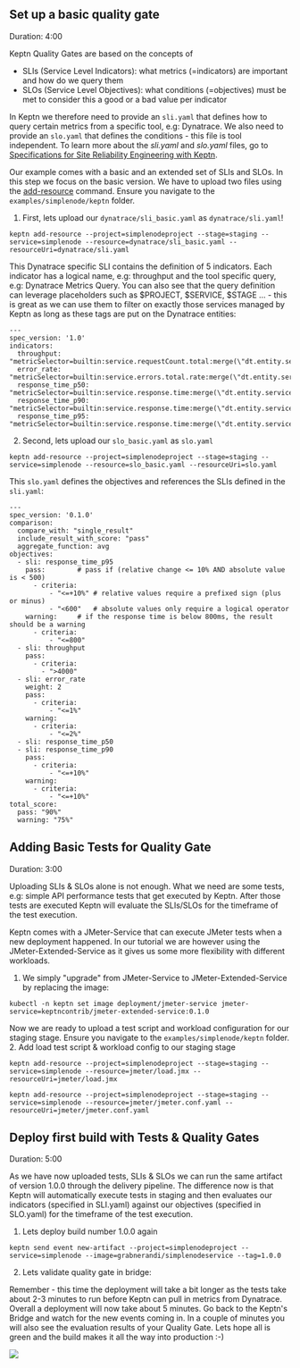 
## Set up a basic quality gate
Duration: 4:00

Keptn Quality Gates are based on the concepts of 
* SLIs (Service Level Indicators): what metrics (=indicators) are important and how do we query them
* SLOs (Service Level Objectives): what conditions (=objectives) must be met to consider this a good or a bad value per indicator

In Keptn we therefore need to provide an `sli.yaml` that defines how to query certain metrics from a specific tool, e.g: Dynatrace. We also need to provide an `slo.yaml` that defines the conditions - this file is tool independent. 
To learn more about the *sli.yaml* and *slo.yaml* files, go to [Specifications for Site Reliability Engineering with Keptn](https://github.com/keptn/spec/blob/0.1.3/sre.md).

Our example comes with a basic and an extended set of SLIs and SLOs. In this step we focus on the basic version.
We have to upload two files using the [add-resource](https://keptn.sh/docs/0.7.x/reference/cli/#keptn-add-resource) command.
Ensure you navigate to the `examples/simplenode/keptn` folder.

1. First, lets upload our `dynatrace/sli_basic.yaml` as `dynatrace/sli.yaml`!

```
keptn add-resource --project=simplenodeproject --stage=staging --service=simplenode --resource=dynatrace/sli_basic.yaml --resourceUri=dynatrace/sli.yaml
```

This Dynatrace specific SLI contains the definition of 5 indicators. Each indicator has a logical name, e.g: throughput and the tool specific query, e.g: Dynatrace Metrics Query. You can also see that the query definition can leverage placeholders such as $PROJECT, $SERVICE, $STAGE ... - this is great as we can use them to filter on exactly those services managed by Keptn as long as these tags are put on the Dynatrace entities:
```
---
spec_version: '1.0'
indicators:
  throughput:        "metricSelector=builtin:service.requestCount.total:merge(\"dt.entity.service\"):sum&entitySelector=tag(keptn_project:$PROJECT),tag(keptn_stage:$STAGE),tag(keptn_service:$SERVICE),tag(keptn_deployment:$DEPLOYMENT),type(SERVICE)"
  error_rate:        "metricSelector=builtin:service.errors.total.rate:merge(\"dt.entity.service\"):avg&entitySelector=tag(keptn_project:$PROJECT),tag(keptn_stage:$STAGE),tag(keptn_service:$SERVICE),tag(keptn_deployment:$DEPLOYMENT),type(SERVICE)"
  response_time_p50: "metricSelector=builtin:service.response.time:merge(\"dt.entity.service\"):percentile(50)&entitySelector=tag(keptn_project:$PROJECT),tag(keptn_stage:$STAGE),tag(keptn_service:$SERVICE),tag(keptn_deployment:$DEPLOYMENT),type(SERVICE)"
  response_time_p90: "metricSelector=builtin:service.response.time:merge(\"dt.entity.service\"):percentile(90)&entitySelector=tag(keptn_project:$PROJECT),tag(keptn_stage:$STAGE),tag(keptn_service:$SERVICE),tag(keptn_deployment:$DEPLOYMENT),type(SERVICE)"
  response_time_p95: "metricSelector=builtin:service.response.time:merge(\"dt.entity.service\"):percentile(95)&entitySelector=tag(keptn_project:$PROJECT),tag(keptn_stage:$STAGE),tag(keptn_service:$SERVICE),tag(keptn_deployment:$DEPLOYMENT),type(SERVICE)"
```

2. Second, lets upload our `slo_basic.yaml` as `slo.yaml`

```
keptn add-resource --project=simplenodeproject --stage=staging --service=simplenode --resource=slo_basic.yaml --resourceUri=slo.yaml
```

This `slo.yaml` defines the objectives and references the SLIs defined in the `sli.yaml`:

```
---
spec_version: '0.1.0'
comparison:
  compare_with: "single_result"
  include_result_with_score: "pass"
  aggregate_function: avg
objectives:
  - sli: response_time_p95
    pass:        # pass if (relative change <= 10% AND absolute value is < 500)
      - criteria:
          - "<=+10%" # relative values require a prefixed sign (plus or minus)
          - "<600"   # absolute values only require a logical operator
    warning:     # if the response time is below 800ms, the result should be a warning
      - criteria:
          - "<=800"
  - sli: throughput
    pass:
      - criteria:
        - ">4000"
  - sli: error_rate
    weight: 2
    pass:
      - criteria:
          - "<=1%"
    warning:
      - criteria:
          - "<=2%"
  - sli: response_time_p50
  - sli: response_time_p90
    pass:
      - criteria:
          - "<=+10%"
    warning:
      - criteria:
          - "<=+10%"
total_score:
  pass: "90%"
  warning: "75%"
```

## Adding Basic Tests for Quality Gate
Duration: 3:00

Uploading SLIs & SLOs alone is not enough. What we need are some tests, e.g: simple API performance tests that get executed by Keptn. After those tests are executed Keptn will evaluate the SLIs/SLOs for the timeframe of the test execution.

Keptn comes with a JMeter-Service that can execute JMeter tests when a new deployment happened. In our tutorial we are however using the JMeter-Extended-Service as it gives us some more flexibility with different workloads. 
1. We simply "upgrade" from JMeter-Service to JMeter-Extended-Service by replacing the image:

```
kubectl -n keptn set image deployment/jmeter-service jmeter-service=keptncontrib/jmeter-extended-service:0.1.0
```

Now we are ready to upload a test script and workload configuration for our staging stage. Ensure you navigate to the `examples/simplenode/keptn` folder.
2. Add load test script & workload config to our staging stage
```
keptn add-resource --project=simplenodeproject --stage=staging --service=simplenode --resource=jmeter/load.jmx --resourceUri=jmeter/load.jmx
```

```
keptn add-resource --project=simplenodeproject --stage=staging --service=simplenode --resource=jmeter/jmeter.conf.yaml --resourceUri=jmeter/jmeter.conf.yaml
```

## Deploy first build with Tests & Quality Gates
Duration: 5:00

As we have now uploaded tests, SLIs & SLOs we can run the same artifact of version 1.0.0 through the delivery pipeline. The difference now is that Keptn will automatically execute tests in staging and then evaluates our indicators (specified in SLI.yaml) against our objectives (specified in SLO.yaml) for the timeframe of the test execution.

1. Lets deploy build number 1.0.0 again

```
keptn send event new-artifact --project=simplenodeproject --service=simplenode --image=grabnerandi/simplenodeservice --tag=1.0.0
```

2. Lets validate quality gate in bridge:

Remember - this time the deployment will take a bit longer as the tests take about 2-3 minutes to run before Keptn can pull in metrics from Dynatrace. Overall a deployment will now take about 5 minutes. Go back to the Keptn's Bridge and watch for the new events coming in. In a couple of minutes you will also see the evaluation results of your Quality Gate. Lets hope all is green and the build makes it all the way into production :-)

![](./assets/simplenode/firstdeployment_with_qg_bridge.png)

